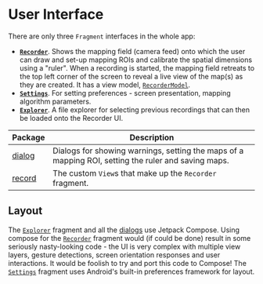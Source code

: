 # User Interface

There are only three `Fragment` interfaces in the whole app:

- **[`Recorder`](Recorder.kt)**. Shows the mapping field (camera feed) onto which the user can draw and set-up mapping ROIs
and calibrate the spatial dimensions using a "ruler". When a recording is started, the mapping field retreats
to the top left corner of the screen to reveal a live view of the map(s) as they are created. It has a 
view model, [`RecorderModel`](RecorderModel.kt).
- **[`Settings`](Settings.kt)**. For setting preferences - screen presentation, mapping algorithm parameters.
- **[`Explorer`](Explorer.kt)**. A file explorer for selecting previous recordings that can then be loaded onto the Recorder UI.

| Package          | Description                                                                                         |
|------------------|-----------------------------------------------------------------------------------------------------|
| [dialog](dialog) | Dialogs for showing warnings, setting the maps of a mapping ROI, setting the ruler and saving maps. |
| [record](record) | The custom `View`s that make up the `Recorder` fragment.                                            |


## Layout

The [`Explorer`](Explorer.kt) fragment and all the [dialogs](dialog) use Jetpack Compose. Using compose for
the [`Recorder`](Recorder.kt) fragment would (if could be done) result in some seriously nasty-looking code - the
UI is very complex with multiple view layers, gesture detections, screen orientation responses and user interactions. It would
be foolish to try and port this code to Compose! The [`Settings`](Settings.kt) fragment uses Android's built-in preferences framework
for layout.
